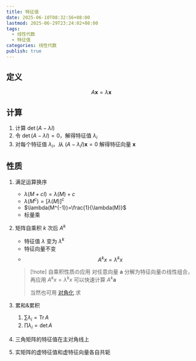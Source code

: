 ```yaml
---
title: 特征值
date: 2025-06-10T08:32:56+08:00
lastmod: 2025-06-29T23:24:02+08:00
tags:
  - 线性代数
  - 特征值
categories: 线性代数
publish: true
---
```


## 定义

$$
A\boldsymbol{x}=\lambda\boldsymbol{x}
$$

## 计算

1. 计算 $\det(A-\lambda I)$
2. 令 $\det(A-\lambda I)=0$，解得特征值 $\lambda_{i}$
3. 对每个特征值 $\lambda_{i}$，从 $(A-\lambda_{i} I)\boldsymbol{x}=0$ 解得特征向量 $\boldsymbol{x}$

## 性质

1. 满足运算换序
   - $\lambda(M+cI)=\lambda(M)+c$
   - $\lambda(M^{c})=[\lambda(M)]^{c}$
   - $\lambda(M^{-1})=\frac{1}{\lambda(M)}$
   - 标量乘
1. 矩阵自乘积 $k$ 次后 $A^{k}$ 
    - 特征值 $\lambda$ 变为 $\lambda^{k}$ 
    - 特征向量不变 
    - $$A^{k}x=\lambda^{k}x$$

   > [!note] 自乘积性质の应用
   > 对任意向量 $\boldsymbol{a}$ 分解为特征向量の线性组合，再应用 $A^{k}x=\lambda^{k}x$ 可以快速计算 $A^{k}\boldsymbol{a}$
   >
   > 当然也可用 [对角化](./%E5%AF%B9%E8%A7%92%E5%8C%96.md) 求

3. 累和&累积
   1. $\sum\lambda_{i}=\mathrm{Tr}\,A$
   2. $\prod\lambda_{i}=\det A$
4. 三角矩阵的特征值在主对角线上
5. 实矩阵的虚特征值和虚特征向量各自共轭
